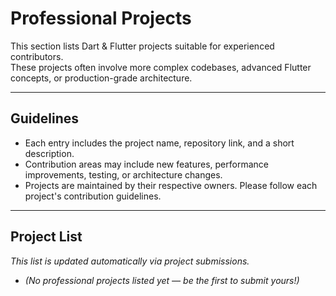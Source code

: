 # Professional Projects

This section lists Dart & Flutter projects suitable for experienced contributors.  
These projects often involve more complex codebases, advanced Flutter concepts, or production-grade architecture.

---

## Guidelines

- Each entry includes the project name, repository link, and a short description.
- Contribution areas may include new features, performance improvements, testing, or architecture changes.
- Projects are maintained by their respective owners. Please follow each project's contribution guidelines.

---

## Project List

_This list is updated automatically via project submissions._

- _(No professional projects listed yet — be the first to submit yours!)_
